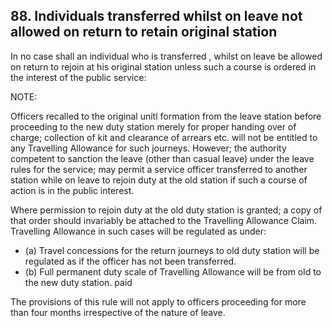 ## 88. Individuals transferred whilst on leave not allowed on return to retain original station

In no case shall an individual who is transferred , whilst on leave be allowed on return to rejoin at his original station unless such a course is ordered in the interest of the public service:

NOTE:

Officers recalled to the original unitl formation from the leave station before proceeding to the new duty station merely for proper handing over of charge; collection of kit and clearance of arrears etc. will not be entitled to any Travelling Allowance for such journeys. However; the authority competent to sanction the leave (other than casual leave) under the leave rules for the service; may permit a service officer transferred to another station while on leave to rejoin duty at the old station if such a course of action is in the public interest.

Where permission to rejoin duty at the old duty station is granted; a copy of that order should invariably be attached to the Travelling Allowance Claim. Travelling Allowance in such cases will be regulated as under:

- (a)  Travel concessions for the return journeys to old duty station will be regulated as if the officer has not been transferred.
- (b) Full permanent duty scale of Travelling Allowance will be from old to the new duty station. paid

The provisions of this rule will not apply to officers proceeding for more than four months irrespective of the nature of leave.
